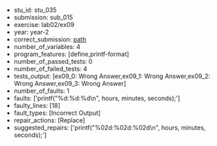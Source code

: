 - stu_id: stu_035	       
- submission: sub_015
- exercise: lab02/ex09
- year: year-2
- correct_submission: [path](https://github.com/pmorvalho/C-Pack-IPAs/blob/main/correct_submissions/year-2/lab02/ex09/ex09-stu_035-sub_014)
- number_of_variables: 4
- program_features: [define,printf-format] 
- number_of_passed_tests: 0
- number_of_failed_tests: 4
- tests_output: [ex09_0: Wrong Answer,ex09_1: Wrong Answer,ex09_2: Wrong Answer,ex09_3: Wrong Answer]
- number_of_faults: 1
- faults: ['printf("%d:%d:%d\n", hours, minutes, seconds);']
- faulty_lines: [18]
- fault_types: [Incorrect Output]
- repair_actions: [Replace] 
- suggested_repairs: ['printf("%02d:%02d:%02d\n", hours, minutes, seconds);']
